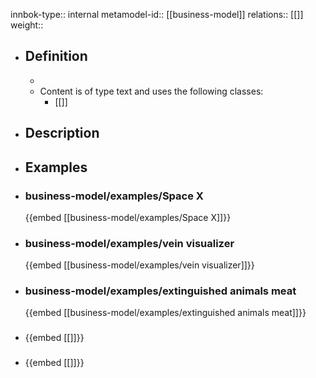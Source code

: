 innbok-type:: internal
metamodel-id:: [[business-model]]
relations:: [[]]
weight:: 

- ## Definition
  - 
  - Content is of type text and uses the following classes:
    - [[]]
- ## Description
- ## Examples
- ### business-model/examples/Space X
  {{embed [[business-model/examples/Space X]]}}
- ### business-model/examples/vein visualizer
  {{embed [[business-model/examples/vein visualizer]]}}
- ### business-model/examples/extinguished animals meat
  {{embed [[business-model/examples/extinguished animals meat]]}}
- ### 
  {{embed [[]]}}
- ### 
  {{embed [[]]}}


